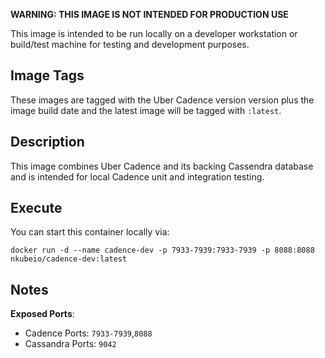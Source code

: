 **WARNING: THIS IMAGE IS NOT INTENDED FOR PRODUCTION USE**

This image is intended to be run locally on a developer workstation or build/test machine for testing and development purposes.

## Image Tags

These images are tagged with the Uber Cadence version version plus the image build date and the latest image will be tagged with `:latest`.

## Description

This image combines Uber Cadence and its backing Cassendra database and is intended for local Cadence unit and integration testing.

## Execute

You can start this container locally via:
```
docker run -d --name cadence-dev -p 7933-7939:7933-7939 -p 8088:8088 nkubeio/cadence-dev:latest
```

## Notes

**Exposed Ports**: 
* Cadence Ports: `7933-7939`,`8088`
* Cassandra Ports: `9042`
